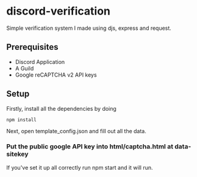 # discord-verification

Simple verification system I made using djs, express and request. 

## Prerequisites

- Discord Application
- A Guild
- Google reCAPTCHA v2 API keys

## Setup

Firstly, install all the dependencies by doing 
```
npm install
```
Next, open template_config.json and fill out all the data. 
### Put the public google API key into html/captcha.html at data-sitekey

If you've set it up all correctly run npm start and it will run.
